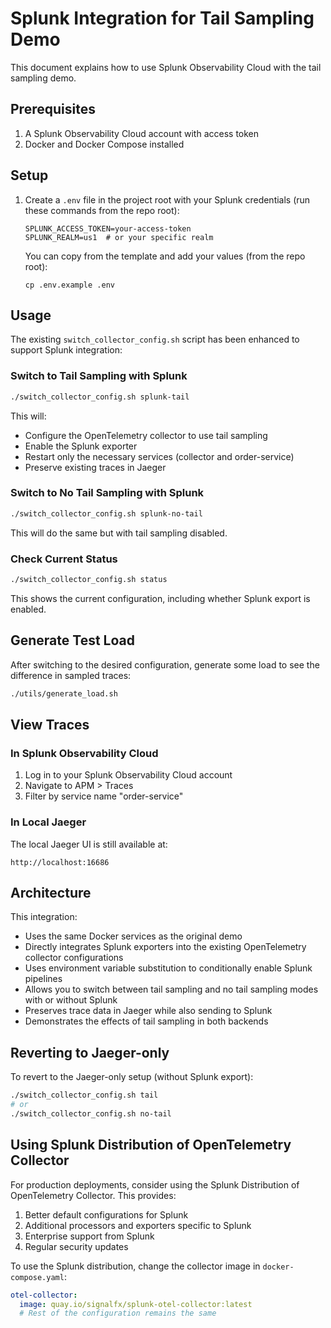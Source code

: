 # Splunk Integration for Tail Sampling Demo

This document explains how to use Splunk Observability Cloud with the tail sampling demo.

## Prerequisites

1. A Splunk Observability Cloud account with access token
2. Docker and Docker Compose installed

## Setup

1. Create a `.env` file in the project root with your Splunk credentials (run these commands from the repo root):
   ```
   SPLUNK_ACCESS_TOKEN=your-access-token
   SPLUNK_REALM=us1  # or your specific realm
   ```

   You can copy from the template and add your values (from the repo root):
   ```
   cp .env.example .env
   ```

## Usage

The existing `switch_collector_config.sh` script has been enhanced to support Splunk integration:

### Switch to Tail Sampling with Splunk

```bash
./switch_collector_config.sh splunk-tail
```

This will:
- Configure the OpenTelemetry collector to use tail sampling
- Enable the Splunk exporter
- Restart only the necessary services (collector and order-service)
- Preserve existing traces in Jaeger

### Switch to No Tail Sampling with Splunk

```bash
./switch_collector_config.sh splunk-no-tail
```

This will do the same but with tail sampling disabled.

### Check Current Status

```bash
./switch_collector_config.sh status
```

This shows the current configuration, including whether Splunk export is enabled.

## Generate Test Load

After switching to the desired configuration, generate some load to see the difference in sampled traces:

```bash
./utils/generate_load.sh
```

## View Traces

### In Splunk Observability Cloud

1. Log in to your Splunk Observability Cloud account
2. Navigate to APM > Traces
3. Filter by service name "order-service"

### In Local Jaeger

The local Jaeger UI is still available at:
```
http://localhost:16686
```

## Architecture

This integration:
- Uses the same Docker services as the original demo
- Directly integrates Splunk exporters into the existing OpenTelemetry collector configurations
- Uses environment variable substitution to conditionally enable Splunk pipelines
- Allows you to switch between tail sampling and no tail sampling modes with or without Splunk
- Preserves trace data in Jaeger while also sending to Splunk
- Demonstrates the effects of tail sampling in both backends

## Reverting to Jaeger-only

To revert to the Jaeger-only setup (without Splunk export):

```bash
./switch_collector_config.sh tail
# or
./switch_collector_config.sh no-tail
```

## Using Splunk Distribution of OpenTelemetry Collector

For production deployments, consider using the Splunk Distribution of OpenTelemetry Collector. This provides:

1. Better default configurations for Splunk
2. Additional processors and exporters specific to Splunk
3. Enterprise support from Splunk
4. Regular security updates

To use the Splunk distribution, change the collector image in `docker-compose.yaml`:

```yaml
otel-collector:
  image: quay.io/signalfx/splunk-otel-collector:latest
  # Rest of the configuration remains the same
```

